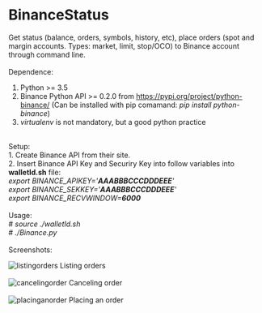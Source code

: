# BinanceStatus
Get status (balance, orders, symbols, history, etc), place orders (spot and margin accounts. Types: market, limit, stop/OCO) to Binance account through command line.<br>
<br>
Dependence:<br>
1. Python >= 3.5<br>
2. Binance Python API >= 0.2.0 from https://pypi.org/project/python-binance/ (Can be installed with pip comamand: <i>pip install python-binance</i>)<br>
3. <i>virtualenv</i> is not mandatory, but a good python practice<br>
<br>
Setup:<br>
1. Create Binance API from their site.<br>
2. Insert Binance API Key and Securiry Key into follow variables into <b>walletId.sh</b> file:<br>
<i>export BINANCE_APIKEY='<b>AAABBBCCCDDDEEE</b>'<br>
export BINANCE_SEKKEY='<b>AAABBBCCCDDDEEE</b>'<br>
export BINANCE_RECVWINDOW=<b>6000</b></i><br>
<br>
Usage:<br>
# <i>source ./walletId.sh</i><br>
# <i>./Binance.py</i><br>
<br>
Screenshots:<br>

![listingorders](https://i.imgur.com/C2ZH1qV.jpg)
Listing orders<br>
<br>
![cancelingorder](https://i.imgur.com/rPlwlm6.jpg)
Canceling order<br>
<br>
![placinganorder](https://i.imgur.com/UWBeJIE.jpg)
Placing an order<br>

